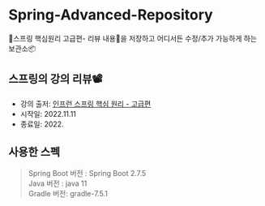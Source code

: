 # Spring-Advanced-Repository
🍃스프링 핵심원리 고급편- 리뷰 내용📝을 저장하고 어디서든 수정/추가 가능하게 하는 보관소📦


## 스프링의 강의 리뷰📽
- 강의 출저: [인프런 스프링 핵심 원리 - 고급편](https://www.inflearn.com/course/%EC%8A%A4%ED%94%84%EB%A7%81-%ED%95%B5%EC%8B%AC-%EC%9B%90%EB%A6%AC-%EA%B3%A0%EA%B8%89%ED%8E%B8/dashboard)
- 시작일: 2022.11.11
- 종료일: 2022.

## 사용한 스펙

> Spring Boot 버전 : Spring Boot 2.7.5  
> Java 버전 : java 11    
> Gradle 버전: gradle-7.5.1


